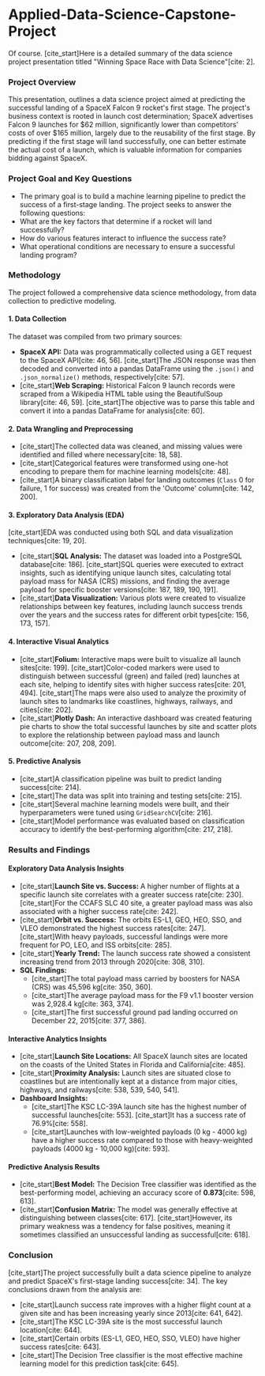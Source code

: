 # Applied-Data-Science-Capstone-Project

Of course. [cite_start]Here is a detailed summary of the data science project presentation titled "Winning Space Race with Data Science"[cite: 2].

### **Project Overview**

This presentation, outlines a data science project aimed at predicting the successful landing of a SpaceX Falcon 9 rocket's first stage. The project's business context is rooted in launch cost determination; SpaceX advertises Falcon 9 launches for $62 million, significantly lower than competitors' costs of over $165 million, largely due to the reusability of the first stage. By predicting if the first stage will land successfully, one can better estimate the actual cost of a launch, which is valuable information for companies bidding against SpaceX.

### **Project Goal and Key Questions**

* The primary goal is to build a machine learning pipeline to predict the success of a first-stage landing. The project seeks to answer the following questions:
* What are the key factors that determine if a rocket will land successfully? 
* How do various features interact to influence the success rate? 
* What operational conditions are necessary to ensure a successful landing program? 


### **Methodology**

The project followed a comprehensive data science methodology, from data collection to predictive modeling.

#### **1. Data Collection**
The dataset was compiled from two primary sources:
* **SpaceX API:** Data was programmatically collected using a GET request to the SpaceX API[cite: 46, 56]. [cite_start]The JSON response was then decoded and converted into a pandas DataFrame using the `.json()` and `.json_normalize()` methods, respectively[cite: 57].
* [cite_start]**Web Scraping:** Historical Falcon 9 launch records were scraped from a Wikipedia HTML table using the BeautifulSoup library[cite: 46, 59]. [cite_start]The objective was to parse this table and convert it into a pandas DataFrame for analysis[cite: 60].

#### **2. Data Wrangling and Preprocessing**
* [cite_start]The collected data was cleaned, and missing values were identified and filled where necessary[cite: 18, 58].
* [cite_start]Categorical features were transformed using one-hot encoding to prepare them for machine learning models[cite: 48].
* [cite_start]A binary classification label for landing outcomes (`Class` 0 for failure, 1 for success) was created from the 'Outcome' column[cite: 142, 200].

#### **3. Exploratory Data Analysis (EDA)**
[cite_start]EDA was conducted using both SQL and data visualization techniques[cite: 19, 20].
* [cite_start]**SQL Analysis:** The dataset was loaded into a PostgreSQL database[cite: 186]. [cite_start]SQL queries were executed to extract insights, such as identifying unique launch sites, calculating total payload mass for NASA (CRS) missions, and finding the average payload for specific booster versions[cite: 187, 189, 190, 191].
* [cite_start]**Data Visualization:** Various plots were created to visualize relationships between key features, including launch success trends over the years and the success rates for different orbit types[cite: 156, 173, 157].

#### **4. Interactive Visual Analytics**
* [cite_start]**Folium:** Interactive maps were built to visualize all launch sites[cite: 199]. [cite_start]Color-coded markers were used to distinguish between successful (green) and failed (red) launches at each site, helping to identify sites with higher success rates[cite: 201, 494]. [cite_start]The maps were also used to analyze the proximity of launch sites to landmarks like coastlines, highways, railways, and cities[cite: 202].
* [cite_start]**Plotly Dash:** An interactive dashboard was created featuring pie charts to show the total successful launches by site and scatter plots to explore the relationship between payload mass and launch outcome[cite: 207, 208, 209].

#### **5. Predictive Analysis**
* [cite_start]A classification pipeline was built to predict landing success[cite: 214].
* [cite_start]The data was split into training and testing sets[cite: 215].
* [cite_start]Several machine learning models were built, and their hyperparameters were tuned using `GridSearchCV`[cite: 216].
* [cite_start]Model performance was evaluated based on classification accuracy to identify the best-performing algorithm[cite: 217, 218].

### **Results and Findings**

#### **Exploratory Data Analysis Insights**
* [cite_start]**Launch Site vs. Success:** A higher number of flights at a specific launch site correlates with a greater success rate[cite: 230]. [cite_start]For the CCAFS SLC 40 site, a greater payload mass was also associated with a higher success rate[cite: 242].
* [cite_start]**Orbit vs. Success:** The orbits ES-L1, GEO, HEO, SSO, and VLEO demonstrated the highest success rates[cite: 247]. [cite_start]With heavy payloads, successful landings were more frequent for PO, LEO, and ISS orbits[cite: 285].
* [cite_start]**Yearly Trend:** The launch success rate showed a consistent increasing trend from 2013 through 2020[cite: 308, 310].
* **SQL Findings:**
    * [cite_start]The total payload mass carried by boosters for NASA (CRS) was 45,596 kg[cite: 350, 360].
    * [cite_start]The average payload mass for the F9 v1.1 booster version was 2,928.4 kg[cite: 363, 374].
    * [cite_start]The first successful ground pad landing occurred on December 22, 2015[cite: 377, 386].

#### **Interactive Analytics Insights**
* [cite_start]**Launch Site Locations:** All SpaceX launch sites are located on the coasts of the United States in Florida and California[cite: 485].
* [cite_start]**Proximity Analysis:** Launch sites are situated close to coastlines but are intentionally kept at a distance from major cities, highways, and railways[cite: 538, 539, 540, 541].
* **Dashboard Insights:**
    * [cite_start]The KSC LC-39A launch site has the highest number of successful launches[cite: 553]. [cite_start]It has a success rate of 76.9%[cite: 558].
    * [cite_start]Launches with low-weighted payloads (0 kg - 4000 kg) have a higher success rate compared to those with heavy-weighted payloads (4000 kg - 10,000 kg)[cite: 593].

#### **Predictive Analysis Results**
* [cite_start]**Best Model:** The Decision Tree classifier was identified as the best-performing model, achieving an accuracy score of **0.873**[cite: 598, 613].
* [cite_start]**Confusion Matrix:** The model was generally effective at distinguishing between classes[cite: 617]. [cite_start]However, its primary weakness was a tendency for false positives, meaning it sometimes classified an unsuccessful landing as successful[cite: 618].

### **Conclusion**

[cite_start]The project successfully built a data science pipeline to analyze and predict SpaceX's first-stage landing success[cite: 34]. The key conclusions drawn from the analysis are:
* [cite_start]Launch success rate improves with a higher flight count at a given site and has been increasing yearly since 2013[cite: 641, 642].
* [cite_start]The KSC LC-39A site is the most successful launch location[cite: 644].
* [cite_start]Certain orbits (ES-L1, GEO, HEO, SSO, VLEO) have higher success rates[cite: 643].
* [cite_start]The Decision Tree classifier is the most effective machine learning model for this prediction task[cite: 645].
